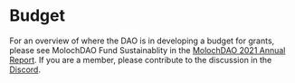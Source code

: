 # Budget

For an overview of where the DAO is in developing a budget for grants, please see MolochDAO Fund Sustainablity in the [MolochDAO 2021 Annual Report](https://molochdao.com/annual-report/).  If you are a member, please contribute to the discussion in the [Discord](https://discord.com/invite/PxrnEUsbef).

